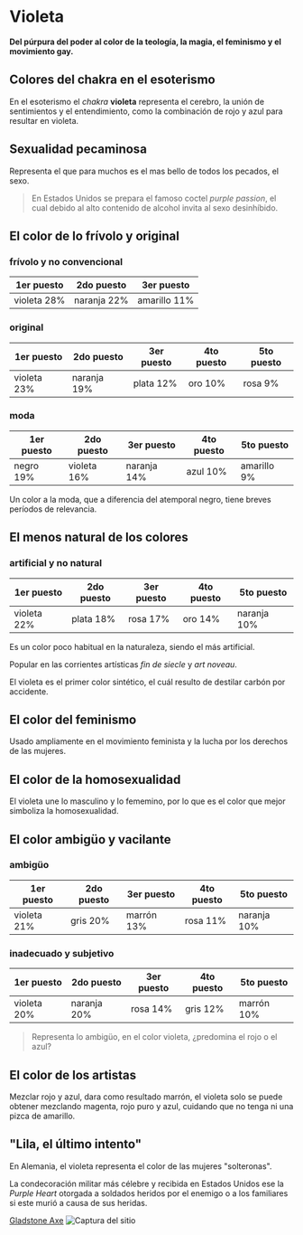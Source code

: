 # Violeta

**Del púrpura del poder al color de la teología, la magia, el feminismo y el movimiento gay.**

## Colores del chakra en el esoterismo

En el esoterismo el _chakra_ **violeta** representa el cerebro, la unión de sentimientos y el entendimiento, como la combinación de rojo y azul para resultar en violeta.

## Sexualidad pecaminosa

Representa el que para muchos es el mas bello de todos los pecados, el sexo.

>En Estados Unidos se prepara el famoso coctel _purple passion_, el cual debido al alto contenido de alcohol invita al sexo desinhíbido.

## El color de lo frívolo y original

### frívolo y no convencional

| 1er puesto | 2do puesto | 3er puesto |
|-----|-----|-----|
| violeta 28% | naranja 22% | amarillo 11% |

### original

| 1er puesto | 2do puesto | 3er puesto | 4to puesto | 5to puesto |
|-----|-----|-----|-----|-----|
| violeta 23% | naranja 19% | plata 12% | oro 10% | rosa 9% |

### moda

| 1er puesto | 2do puesto | 3er puesto | 4to puesto | 5to puesto |
|-----|-----|-----|-----|-----|
| negro 19% | violeta 16% | naranja 14% | azul 10% | amarillo 9% |

Un color a la moda, que a diferencia del atemporal negro, tiene breves períodos de relevancia.

## El menos natural de los colores

### artificial y no natural

| 1er puesto | 2do puesto | 3er puesto | 4to puesto | 5to puesto |
|-----|-----|-----|-----|-----|
| violeta 22% | plata 18% | rosa 17% | oro 14% | naranja 10% |

Es un color poco habitual en la naturaleza, siendo el más artificial.

Popular en las corrientes artísticas _fin de siecle_ y _art noveau_.

El violeta es el primer color sintético, el cuál resulto de destilar carbón por accidente.

## El color del feminismo

Usado ampliamente en el movimiento feminista y la lucha por los derechos de las mujeres.

## El color de la homosexualidad

El violeta une lo masculino y lo fememino, por lo que es el color que mejor simboliza la homosexualidad.

## El color ambigüo y vacilante

### ambigüo

| 1er puesto | 2do puesto | 3er puesto | 4to puesto | 5to puesto |
|-----|-----|-----|-----|-----|
| violeta 21% | gris 20% | marrón 13% | rosa 11% | naranja 10% |

### inadecuado y subjetivo

| 1er puesto | 2do puesto | 3er puesto | 4to puesto | 5to puesto |
|-----|-----|-----|-----|-----|
| violeta 20% | naranja 20% | rosa 14% | gris 12% | marrón 10% |

>Representa lo ambigüo, en el color violeta, ¿predomina el rojo o el azul?

## El color de los artistas

Mezclar rojo y azul, dara como resultado marrón, el violeta solo se puede obtener mezclando magenta, rojo puro y azul, cuidando que no tenga ni una pizca de amarillo.

## "Lila, el último intento"

En Alemania, el violeta representa el color de las mujeres "solteronas".

La condecoración militar más célebre y recibida en Estados Unidos ese la _Purple Heart_ otorgada a soldados heridos por el enemigo o a los familiares si este murió a causa de sus heridas.

[Gladstone Axe](https://www.gladstoneaxe.com/)
![Captura del sitio](https://assets.awwwards.com/awards/submissions/2022/02/61fcfb7bec841613009371.png)


